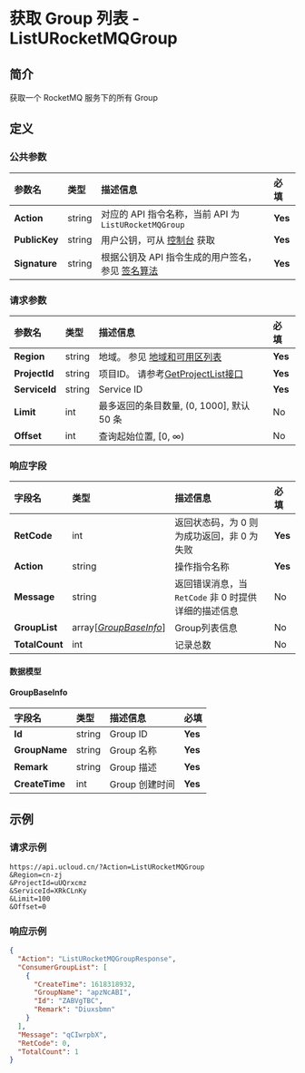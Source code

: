 # 获取 Group 列表 - ListURocketMQGroup

## 简介

获取一个 RocketMQ 服务下的所有 Group









## 定义

### 公共参数

| 参数名 | 类型 | 描述信息 | 必填 |
|:---|:---|:---|:---|
| **Action**     | string  | 对应的 API 指令名称，当前 API 为 `ListURocketMQGroup`                        | **Yes** |
| **PublicKey**  | string  | 用户公钥，可从 [控制台](https://console.ucloud.cn/uapi/apikey) 获取                                             | **Yes** |
| **Signature**  | string  | 根据公钥及 API 指令生成的用户签名，参见 [签名算法](api/summary/signature.md)  | **Yes** |

### 请求参数

| 参数名 | 类型 | 描述信息 | 必填 |
|:---|:---|:---|:---|
| **Region** | string | 地域。 参见 [地域和可用区列表](https://docs.ucloud.cn/api/summary/regionlist) |**Yes**|
| **ProjectId** | string | 项目ID。 请参考[GetProjectList接口](https://docs.ucloud.cn/api/summary/get_project_list) |**Yes**|
| **ServiceId** | string | Service ID |**Yes**|
| **Limit** | int | 最多返回的条目数量, (0, 1000], 默认 50 条 |No|
| **Offset** | int | 查询起始位置, [0, ∞) |No|

### 响应字段

| 字段名 | 类型 | 描述信息 | 必填 |
|:---|:---|:---|:---|
| **RetCode** | int | 返回状态码，为 0 则为成功返回，非 0 为失败 |**Yes**|
| **Action** | string | 操作指令名称 |**Yes**|
| **Message** | string | 返回错误消息，当 `RetCode` 非 0 时提供详细的描述信息 |No|
| **GroupList** | array[[*GroupBaseInfo*](#GroupBaseInfo)] | Group列表信息 |No|
| **TotalCount** | int | 记录总数 |No|

#### 数据模型


#### GroupBaseInfo

| 字段名 | 类型 | 描述信息 | 必填 |
|:---|:---|:---|:---|
| **Id** | string | Group ID |**Yes**|
| **GroupName** | string | Group 名称 |**Yes**|
| **Remark** | string | Group 描述 |**Yes**|
| **CreateTime** | int | Group 创建时间 |**Yes**|

## 示例

### 请求示例
    
```
https://api.ucloud.cn/?Action=ListURocketMQGroup
&Region=cn-zj
&ProjectId=uUQrxcmz
&ServiceId=XRkCLnKy
&Limit=100
&Offset=0
```

### 响应示例
    
```json
{
  "Action": "ListURocketMQGroupResponse",
  "ConsumerGroupList": [
    {
      "CreateTime": 1618318932,
      "GroupName": "apzNcABI",
      "Id": "ZABVgTBC",
      "Remark": "Diuxsbmn"
    }
  ],
  "Message": "qCIwrpbX",
  "RetCode": 0,
  "TotalCount": 1
}
```





